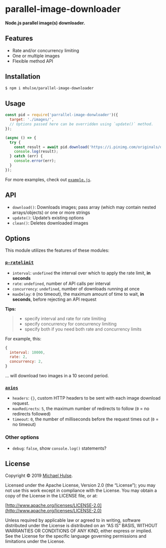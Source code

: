 # parallel-image-downloader

**Node.js parallel image(s) downloader.**

## Features

- Rate and/or concurrency limiting
- One or multiple images
- Flexible method API

## Installation

```bash
$ npm i mhulse/parallel-image-downloader
```

## Usage

```js
const pid = require('parrallel-image-donwloader')({
  target: './images/',
  // Options passed here can be overridden using `update()` method.
});

(async () => {
  try {
    const result = await pid.download('https://i.pinimg.com/originals/d7/59/10/d759105cf6f5823d1b676ec5b787ceef.jpg');
    console.log(result);
  } catch (err) {
    console.error(err);
  }
});
```

For more examples, check out [`example.js`](./test/example.js).

## API

- `download()`: Downloads images; pass array (which may contain nested arrays/objects) or one or more strings
- `update()`: Update’s existing options
- `clean()`: Deletes downloaded images

## Options

This module utilizes the features of these modules:

### [`p-ratelimit`](https://github.com/natesilva/p-ratelimit)  

- `interval`: `undefined` the interval over which to apply the rate limit, **in seconds**
- `rate`: `undefined`, number of API calls per interval
- `concurrency`: `undefined`, number of downloads running at once
- `maxDelay`: `0` (no timeout), the maximum amount of time to wait, **in seconds**, before rejecting an API request

**Tips:**

> - specify interval and rate for rate limiting
> - specify concurrency for concurrency limiting
> - specify both if you need both rate and concurrency limits

For example, this:

```js
{
  interval: 10000,
  rate: 2,
  concurrency: 2,
}
```

… will download two images in a 10 second period.

### [`axios`](https://github.com/axios/axios)

- `headers`: `{}`, custom HTTP headers to be sent with each image download request.
- `maxRedirects`: `5`, the maximum number of redirects to follow (`0` = no redirects followed)
- `timeout`: `0`, the number of milliseconds before the request times out (`0` = no timeout)

### Other options

- `debug`: `false`, show `console.log()` statements?

## License

Copyright © 2019 [Michael Hulse](http://mky.io).

Licensed under the Apache License, Version 2.0 (the “License”); you may not use this work except in compliance with the License. You may obtain a copy of the License in the LICENSE file, or at:

[http://www.apache.org/licenses/LICENSE-2.0](http://www.apache.org/licenses/LICENSE-2.0)

Unless required by applicable law or agreed to in writing, software distributed under the License is distributed on an “AS IS” BASIS, WITHOUT WARRANTIES OR CONDITIONS OF ANY KIND, either express or implied. See the License for the specific language governing permissions and limitations under the License.
